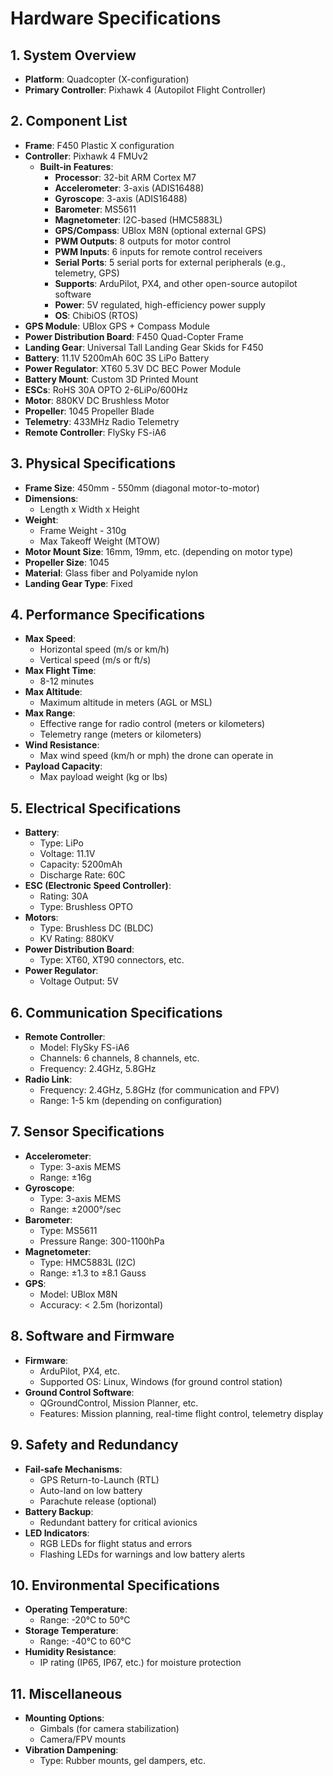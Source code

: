 # Hardware Specifications

## 1. System Overview
- **Platform**: Quadcopter (X-configuration)
- **Primary Controller**: Pixhawk 4 (Autopilot Flight Controller)

## 2. Component List

- **Frame**: F450 Plastic X configuration
- **Controller**: Pixhawk 4 FMUv2
  - **Built-in Features**:
    - **Processor**: 32-bit ARM Cortex M7
    - **Accelerometer**: 3-axis (ADIS16488)
    - **Gyroscope**: 3-axis (ADIS16488)
    - **Barometer**: MS5611
    - **Magnetometer**: I2C-based (HMC5883L)
    - **GPS/Compass**: UBlox M8N (optional external GPS)
    - **PWM Outputs**: 8 outputs for motor control
    - **PWM Inputs**: 6 inputs for remote control receivers
    - **Serial Ports**: 5 serial ports for external peripherals (e.g., telemetry, GPS)
    - **Supports**: ArduPilot, PX4, and other open-source autopilot software
    - **Power**: 5V regulated, high-efficiency power supply
    - **OS**: ChibiOS (RTOS)
- **GPS Module**: UBlox GPS + Compass Module
- **Power Distribution Board**: F450 Quad-Copter Frame
- **Landing Gear**: Universal Tall Landing Gear Skids for F450
- **Battery**: 11.1V 5200mAh 60C 3S LiPo Battery
- **Power Regulator**: XT60 5.3V DC BEC Power Module
- **Battery Mount**: Custom 3D Printed Mount
- **ESCs**: RoHS 30A OPTO 2-6LiPo/600Hz
- **Motor**: 880KV DC Brushless Motor
- **Propeller**: 1045 Propeller Blade
- **Telemetry**: 433MHz Radio Telemetry
- **Remote Controller**: FlySky FS-iA6
  
## 3. Physical Specifications
- **Frame Size**: 450mm - 550mm (diagonal motor-to-motor)
- **Dimensions**:
  - Length x Width x Height
- **Weight**:
  - Frame Weight - 310g
  - Max Takeoff Weight (MTOW)
- **Motor Mount Size**: 16mm, 19mm, etc. (depending on motor type)
- **Propeller Size**: 1045
- **Material**: Glass fiber and Polyamide nylon
- **Landing Gear Type**: Fixed

## 4. Performance Specifications
- **Max Speed**:
  - Horizontal speed (m/s or km/h)
  - Vertical speed (m/s or ft/s)
- **Max Flight Time**:
  - 8-12 minutes
- **Max Altitude**:
  - Maximum altitude in meters (AGL or MSL)
- **Max Range**:
  - Effective range for radio control (meters or kilometers)
  - Telemetry range (meters or kilometers)
- **Wind Resistance**:
  - Max wind speed (km/h or mph) the drone can operate in
- **Payload Capacity**:
  - Max payload weight (kg or lbs)

## 5. Electrical Specifications
- **Battery**:
  - Type: LiPo
  - Voltage: 11.1V
  - Capacity: 5200mAh
  - Discharge Rate: 60C
- **ESC (Electronic Speed Controller)**:
  - Rating: 30A
  - Type: Brushless OPTO
- **Motors**:
  - Type: Brushless DC (BLDC)
  - KV Rating: 880KV
- **Power Distribution Board**:
  - Type: XT60, XT90 connectors, etc.
- **Power Regulator**:
  - Voltage Output: 5V

## 6. Communication Specifications
- **Remote Controller**:
  - Model: FlySky FS-iA6
  - Channels: 6 channels, 8 channels, etc.
  - Frequency: 2.4GHz, 5.8GHz
- **Radio Link**:
  - Frequency: 2.4GHz, 5.8GHz (for communication and FPV)
  - Range: 1-5 km (depending on configuration)

## 7. Sensor Specifications
- **Accelerometer**:
  - Type: 3-axis MEMS
  - Range: ±16g
- **Gyroscope**:
  - Type: 3-axis MEMS
  - Range: ±2000°/sec
- **Barometer**:
  - Type: MS5611
  - Pressure Range: 300-1100hPa
- **Magnetometer**:
  - Type: HMC5883L (I2C)
  - Range: ±1.3 to ±8.1 Gauss
- **GPS**:
  - Model: UBlox M8N
  - Accuracy: < 2.5m (horizontal)

## 8. Software and Firmware
- **Firmware**:
  - ArduPilot, PX4, etc.
  - Supported OS: Linux, Windows (for ground control station)
- **Ground Control Software**:
  - QGroundControl, Mission Planner, etc.
  - Features: Mission planning, real-time flight control, telemetry display

## 9. Safety and Redundancy
- **Fail-safe Mechanisms**:
  - GPS Return-to-Launch (RTL)
  - Auto-land on low battery
  - Parachute release (optional)
- **Battery Backup**:
  - Redundant battery for critical avionics
- **LED Indicators**:
  - RGB LEDs for flight status and errors
  - Flashing LEDs for warnings and low battery alerts

## 10. Environmental Specifications
- **Operating Temperature**:
  - Range: -20°C to 50°C
- **Storage Temperature**:
  - Range: -40°C to 60°C
- **Humidity Resistance**:
  - IP rating (IP65, IP67, etc.) for moisture protection

## 11. Miscellaneous
- **Mounting Options**:
  - Gimbals (for camera stabilization)
  - Camera/FPV mounts
- **Vibration Dampening**:
  - Type: Rubber mounts, gel dampers, etc.
